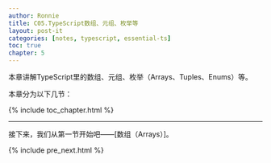 ```yaml
---
author: Ronnie
title: C05.TypeScript数组、元组、枚举等
layout: post-it
categories: [notes, typescript, essential-ts]
toc: true
chapter: 5
---
```


<!-- # 数组、元组、枚举（Arrays、Tuples、Enums）等 -->
本章讲解TypeScript里的数组、元组、枚举（Arrays、Tuples、Enums）等。

本章分为以下几节：

{% include toc_chapter.html %}

---

接下来，我们从第一节开始吧——[数组（Arrays）]。

{% include pre_next.html %}
